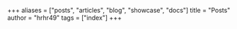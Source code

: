 +++
aliases = ["posts", "articles", "blog", "showcase", "docs"]
title = "Posts"
author = "hrhr49"
tags = ["index"]
+++
